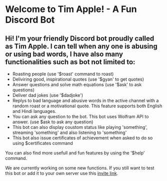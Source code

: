 # Welcome to Tim Apple! - A Fun Discord Bot

## Hi! I'm your friendly Discord bot proudly called as Tim Apple. I can tell when any one is abusing or using bad words, I have also many functionalities such as bot not limited to:

- Roasting people (use '$roast' command to roast)
- Deliviring good, inspirational quotes (use '$gyan' to get quotes)
- Answer questions and solve math equations (use '$ask' to ask questions)
- Deliver dad jokes (use '$dadjoke')
- Replys to bad language and abusive words in the active channel with a random roast or a motivational quote. This feature supports both English and Hindi languages.
- You can ask any question to the bot. This bot uses Wolfram API to answer. (use $ask to ask any question)
- This bot can also display coustom status like playing 'something', streaming 'something' and also listening  to 'something'
- This bot also issue certificates of achievement when asked to do so using $certificates command

You can also find more usefull and fun features by using the '$help' command.

We are currently working on some new functions. If you still want to test this bot or add it to your own server use this [invite link](https://discord.com/api/oauth2/authorize?client_id=795275742191288321&permissions=0&scope=bot).


